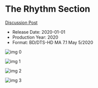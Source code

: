 # The Rhythm Section

[Discussion Post](https://www.avsforum.com/threads/bass-eq-for-filtered-movies.2995212/post-59504186)

* Release Date: 2020-01-01
* Production Year: 2020
* Format: BD/DTS-HD MA 7.1 May 5/2020

![img 0](https://i.imgur.com/ARa9oal.jpg)

![img 1](https://i.imgur.com/eMe7SnM.png)

![img 2](https://i.imgur.com/wNAEADL.jpg)

![img 3](https://i.imgur.com/xWnicQj.png)

